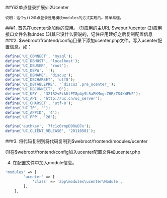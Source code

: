 ##Yii2单点登录扩展yii2Ucenter

    说明：这个yii2单点登录是用模块modules的方式实现的。简单易懂。

###1. 首先在ucenter添加你的应用。
    (1)应用的主URL:$weburl/ucenter
    (2)应用接口文件名称:index
    (3)其它没什么要说的，记住应用建好之后复制配置信息
###2. $webroot/frontend/config目录下添加ucenter.php文件。写入ucenter配置信息。如：
```php
define('UC_CONNECT', 'mysql');
define('UC_DBHOST', 'localhost');
define('UC_DBUSER', 'root');
define('UC_DBPW', '');
define('UC_DBNAME', 'discuz');
define('UC_DBCHARSET', 'utf8');
define('UC_DBTABLEPRE', '`discuz`.pre_ucenter_');
define('UC_DBCONNECT', '0');
define('UC_KEY', '32182vFikUtPT8p4y9L5aPKMngsZHR/ZS4kWFhE');
define('UC_API', 'http://uc.cn/uc_server');
define('UC_CHARSET', 'utf-8');
define('UC_IP', '');
define('UC_APPID', '4');
define('UC_PPP', '20');

define('authkey', '7fc1c0rnpD9RuD7x');
define('UC_CLIENT_RELEASE', '20110501');
```

###3. 将代码复制到将代码复制到$webroot/frontend/modules/ucenter

(1)在$webroot/frontend/config加入ucenter配置文件如ucenter.php

4. 在配置文件中加入module信息。
```php
'modules' => [
        'ucenter' => [
            'class' => 'app\modules\ucenter\Module',
        ],
    ],
```
